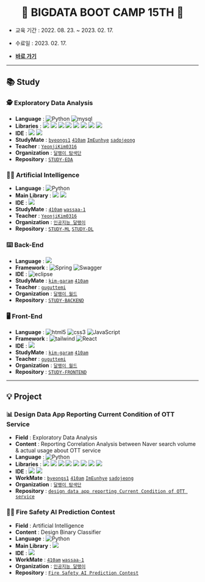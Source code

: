 <h1 align = "center"> 👋 BIGDATA BOOT CAMP 15TH 👋 </h1>

- 교육 기간 : 2022. 08. 23. ~ 2023. 02. 17.

- 수료일 : 2023. 02. 17.

- [**바로 가기**](https://playdata.io/)

---

## 📚 Study

### 🕵️ Exploratory Data Analysis

- **Language** : <img alt="Python" src="https://img.shields.io/badge/python%20-%2314354C.svg?style=flat-square&logo=python&logoColor=white"/> <img alt="mysql" src="https://img.shields.io/badge/MySQL-4479A1?style=flat-square&logo=MySQL&logoColor=white"/>
- **Libraries** : <img src="https://img.shields.io/badge/numpy-013243?style=flat-square&logo=numpy&logoColor=white"/> <img src="https://img.shields.io/badge/pandas-150458?style=flat-square&logo=pandas&logoColor=white"/> <img src="https://img.shields.io/badge/beautifulsoup-F3E2A9?style=flat-square&logo=Bitdefender&logoColor=black"/> <img src="https://img.shields.io/badge/selenium-43B02A?style=flat-square&logo=Selenium&logoColor=white"/> <img src="https://img.shields.io/badge/plotly-3F4F75?style=flat-square&logo=Plotly&logoColor=white"/> <img src="https://img.shields.io/badge/folium-77B829?style=flat-square&logo=Folium&logoColor=white"/> <img src="https://img.shields.io/badge/wordcloud-3693F3?style=flat-square&logo=iCloud&logoColor=white"/> <img src="https://img.shields.io/badge/streamlit-FF4B4B?style=flat-square&logo=Streamlit&logoColor=white"/>
- **IDE** : <img src="https://img.shields.io/badge/Google%20Colab-F9AB00?style=flat-square&logo=Google Colab&logoColor=white"/> <img src="https://img.shields.io/badge/Visual%20Studio%20Code-4479A1?style=flat-square&logo=Visual Studio Code&logoColor=white"/>
- **StudyMate** : [`byeongs1`](https://github.com/byeongs1) [`410am`](https://github.com/410am) [`ImEunhye`](https://github.com/ImEunhye) [`sadojeong`](https://github.com/sadojeong)
- **Teacher** : [`YeonjiKim0316`](https://github.com/YeonjiKim0316)
- **Organization** : [`달팽이 탐색단`](https://github.com/SNAILGROUP-EDA)
- **Repository** : [`STUDY-EDA`]()

### 👨‍🔧 Artificial Intelligence

- **Language** : <img alt="Python" src="https://img.shields.io/badge/python%20-%2314354C.svg?style=flat-square&logo=python&logoColor=white"/>
- **Main Library** : <img src="https://img.shields.io/badge/scikitlearn-F7931E?style=flat-square&logo=scikit-learn&logoColor=white"/> <img src="https://img.shields.io/badge/tensorflow-FF6F00?style=flat-square&logo=tensorflow&logoColor=white"/>
- **IDE** : <img src="https://img.shields.io/badge/Google%20Colab-F9AB00?style=flat-square&logo=Google Colab&logoColor=white"/>
- **StudyMate** : [`410am`](https://github.com/410am) [`wassaa-1`](https://github.com/wassaa-1)
- **Teacher** : [`YeonjiKim0316`](https://github.com/YeonjiKim0316)
- **Organization** : [`인공지능 달팽이`](https://github.com/SNAILGROUP-AI)
- **Repository** : [`STUDY-ML`]() [`STUDY-DL`]()

### ⌨️ Back-End

- **Language** : <img src="https://img.shields.io/badge/java-007396?style=flat-square&logo=CoffeeScript&logoColor=white">
- **Framework** : <img alt="Spring" src="https://img.shields.io/badge/spring-6DB33F?style=flat-square&logo=spring&logoColor=white"/> <img alt="Swagger" src="https://img.shields.io/badge/Swagger-85EA2D?style=flat-square&logo=swagger&logoColor=black"/>
- **IDE** : <img alt="eclipse" src="https://img.shields.io/badge/Eclipse-2C2255?style=flat-square&logo=Eclipse IDE&logoColor=white"/>
- **StudyMate** : [`kim-garam`](https://github.com/kim-garam) [`410am`](https://github.com/410am)
- **Teacher** : [`guguttemi`](https://github.com/guguttemi)
- **Organization** : [`달팽이 월드`](https://github.com/SNAILGROUP-WEB)
- **Repository** : [`STUDY-BACKEND`]()

### 🖥️ Front-End

- **Language** : <img alt="html5" src="https://img.shields.io/badge/HTML5-E34F26?&style=flat-square&logo=html5&logoColor=white"/> <img alt="css3" src="https://img.shields.io/badge/CSS3-E4405F?style=flat-square&logo=CSS3&logoColor=#1572B6"/> <img alt="JavaScript" src="https://img.shields.io/badge/javascript%20-%23323330.svg?&style=flat-square&logo=javascript&logoColor=%23F7DF1E"/>
- **Framework** : <img alt="tailwind" src="https://img.shields.io/badge/tailwind-06B6D4?style=flat-square&logo=Tailwind CSS&logoColor=white"/> <img alt="React" src="https://img.shields.io/badge/React-61DAFB?style=flat-square&logo=react&logoColor=black"/>
- **IDE** : <img src="https://img.shields.io/badge/Visual%20Studio%20Code-4479A1?style=flat-square&logo=Visual Studio Code&logoColor=white"/>
- **StudyMate** : [`kim-garam`](https://github.com/kim-garam) [`410am`](https://github.com/410am)
- **Teacher** : [`guguttemi`](https://github.com/guguttemi)
- **Organization** : [`달팽이 월드`](https://github.com/SNAILGROUP-WEB)
- **Repository** : [`STUDY-FRONTEND`]()

---

## 💡 Project

### 📊 Design Data App Reporting Current Condition of OTT Service

- **Field** : Exploratory Data Analysis
- **Content** : Reporting Correlation Analysis between Naver search volume & actual usage about OTT service
- **Language** : <img alt="Python" src="https://img.shields.io/badge/python%20-%2314354C.svg?style=flat-square&logo=python&logoColor=white"/>
- **Libraries** : <img src="https://img.shields.io/badge/numpy-013243?style=flat-square&logo=numpy&logoColor=white"/> <img src="https://img.shields.io/badge/pandas-150458?style=flat-square&logo=pandas&logoColor=white"/> <img src="https://img.shields.io/badge/beautifulsoup-F3E2A9?style=flat-square&logo=Bitdefender&logoColor=black"/> <img src="https://img.shields.io/badge/selenium-43B02A?style=flat-square&logo=Selenium&logoColor=white"/> <img src="https://img.shields.io/badge/plotly-3F4F75?style=flat-square&logo=Plotly&logoColor=white"/> <img src="https://img.shields.io/badge/folium-77B829?style=flat-square&logo=Folium&logoColor=white"/> <img src="https://img.shields.io/badge/wordcloud-3693F3?style=flat-square&logo=iCloud&logoColor=white"/> <img src="https://img.shields.io/badge/streamlit-FF4B4B?style=flat-square&logo=Streamlit&logoColor=white"/>
- **IDE** : <img src="https://img.shields.io/badge/Google%20Colab-F9AB00?style=flat-square&logo=Google Colab&logoColor=white"/> <img src="https://img.shields.io/badge/Visual%20Studio%20Code-4479A1?style=flat-square&logo=Visual Studio Code&logoColor=white"/>
- **WorkMate** : [`byeongs1`](https://github.com/byeongs1) [`410am`](https://github.com/410am) [`ImEunhye`](https://github.com/ImEunhye) [`sadojeong`](https://github.com/sadojeong)
- **Organization** : [`달팽이 탐색단`](https://github.com/SNAILGROUP-EDA)
- **Repository** : [`design data app reporting Current Condition of OTT service`]()

### 🕵️‍♀️ Fire Safety AI Prediction Contest

- **Field** : Artificial Intelligence
- **Content** : Design Binary Classifier
- **Language** : <img alt="Python" src="https://img.shields.io/badge/python%20-%2314354C.svg?style=flat-square&logo=python&logoColor=white"/>
- **Main Library** : <img src="https://img.shields.io/badge/scikitlearn-F7931E?style=flat-square&logo=scikit-learn&logoColor=white"/>
- **IDE** : <img src="https://img.shields.io/badge/Google%20Colab-F9AB00?style=flat-square&logo=Google Colab&logoColor=white"/>
- **WorkMate** : [`410am`](https://github.com/410am) [`wassaa-1`](https://github.com/wassaa-1)
- **Organization** : [`인공지능 달팽이`](https://github.com/SNAILGROUP-AI)
- **Repository** : [`Fire Safety AI Prediction Contest`]()
